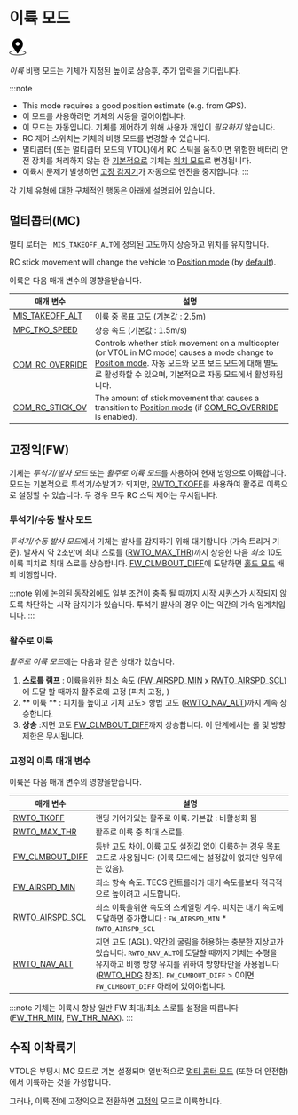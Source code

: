 # 이륙 모드

[<img src="../../assets/site/position_fixed.svg" title="위치 고정 요구(예, GPS)" width="30px" />](../getting_started/flight_modes.md#key_position_fixed)

*이륙* 비행 모드는 기체가 지정된 높이로 상승후, 추가 입력을 기다립니다.

:::note

* This mode requires a good position estimate (e.g. from GPS).
* 이 모드를 사용하려면 기체의 시동을 걸어야합니다.
* 이 모드는 자동입니다. 기체를 제어하기 위해 사용자 개입이 *필요하지* 않습니다.
* RC 제어 스위치는 기체의 비행 모드를 변경할 수 있습니다.
* 멀티콥터 (또는 멀티콥터 모드의 VTOL)에서 RC 스틱을 움직이면 위험한 배터리 안전 장치를 처리하지 않는 한 [기본적으로](#COM_RC_OVERRIDE) 기체는 [위치 모드](../flight_modes/position_mc.md)로 변경됩니다.
* 이륙시 문제가 발생하면 [고장 감지기](../config/safety.md#failure_detector)가 자동으로 엔진을 중지합니다.
:::

각 기체 유형에 대한 구체적인 행동은 아래에 설명되어 있습니다.

## 멀티콥터(MC)

멀티 로터는 ` MIS_TAKEOFF_ALT`에 정의된 고도까지 상승하고 위치를 유지합니다.

RC stick movement will change the vehicle to [Position mode](../flight_modes/position_mc.md) (by [default](#COM_RC_OVERRIDE)).

이륙은 다음 매개 변수의 영향을받습니다.

| 매개 변수                                                                                                   | 설명                                                                                                                                                                                                       |
| ------------------------------------------------------------------------------------------------------- | -------------------------------------------------------------------------------------------------------------------------------------------------------------------------------------------------------- |
| <span id="MIS_TAKEOFF_ALT"></span>[MIS_TAKEOFF_ALT](../advanced_config/parameter_reference.md#MIS_TAKEOFF_ALT) | 이륙 중 목표 고도 (기본값 : 2.5m)                                                                                                                                                                                  |
| <span id="MPC_TKO_SPEED"></span>[MPC_TKO_SPEED](../advanced_config/parameter_reference.md#MPC_TKO_SPEED)     | 상승 속도 (기본값 : 1.5m/s)                                                                                                                                                                                     |
| <span id="COM_RC_OVERRIDE"></span>[COM_RC_OVERRIDE](../advanced_config/parameter_reference.md#COM_RC_OVERRIDE) | Controls whether stick movement on a multicopter (or VTOL in MC mode) causes a mode change to [Position mode](../flight_modes/position_mc.md). 자동 모드와 오프 보드 모드에 대해 별도로 활성화할 수 있으며, 기본적으로 자동 모드에서 활성화됩니다. |
| <span id="COM_RC_STICK_OV"></span>[COM_RC_STICK_OV](../advanced_config/parameter_reference.md#COM_RC_STICK_OV) | The amount of stick movement that causes a transition to [Position mode](../flight_modes/position_mc.md) (if [COM_RC_OVERRIDE](#COM_RC_OVERRIDE) is enabled).                                          |

<span id="fixed_wing"></span>

## 고정익(FW)

기체는 *투석기/발사 모드* 또는 *활주로 이륙 모드*를 사용하여 현재 방향으로 이륙합니다. 모드는 기본적으로 투석기/수발기가 되지만, [ RWTO_TKOFF](#RWTO_TKOFF)를 사용하여 활주로 이륙으로 설정할 수 있습니다. 두 경우 모두 RC 스틱 제어는 무시됩니다.

<span id="hand_launch"></span>

### 투석기/수동 발사 모드

*투석기/수동 발사 모드*에서 기체는 발사를 감지하기 위해 대기합니다 (가속 트리거 기준). 발사시 약 2초만에 최대 스로틀 ([RWTO_MAX_THR](#RWTO_MAX_THR))까지 상승한 다음 *최소* 10도 이륙 피치로 최대 스로틀 상승합니다. [FW_CLMBOUT_DIFF](#FW_CLMBOUT_DIFF)에 도달하면 [홀드 모드](../flight_modes/hold.md) 배회 비행합니다.

:::note
위에 논의된 동작외에도 일부 조건이 충족 될 때까지 시작 시퀀스가 ​​시작되지 않도록 차단하는 시작 탐지기가 있습니다. 투석기 발사의 경우 이는 약간의 가속 임계치입니다.
:::

<span id="runway_launch"></span>

### 활주로 이륙

*활주로 이륙 모드*에는 다음과 같은 상태가 있습니다.

1. **스로틀 램프** : 이륙을위한 최소 속도 ([FW_AIRSPD_MIN](#FW_AIRSPD_MIN) x [RWTO_AIRSPD_SCL](#RWTO_AIRSPD_SCL))에 도달 할 때까지 활주로에 고정 (피치 고정, )
2. ** 이륙 ** : 피치를 높이고 기체 고도> 항법 고도 ([RWTO_NAV_ALT](#RWTO_NAV_ALT))까지 계속 상승합니다.
3. **상승** :지면 고도 [FW_CLMBOUT_DIFF](#FW_CLMBOUT_DIFF)까지 상승합니다. 이 단계에서는 롤 및 방향 제한은 무시됩니다.

### 고정익 이륙 매개 변수

이륙은 다음 매개 변수의 영향을받습니다.

| 매개 변수                                                                                                    | 설명                                                                                                                                                                                                                                                            |
| -------------------------------------------------------------------------------------------------------- | ------------------------------------------------------------------------------------------------------------------------------------------------------------------------------------------------------------------------------------------------------------- |
| <span id="RWTO_TKOFF"></span>[RWTO_TKOFF](../advanced_config/parameter_reference.md#RWTO_TKOFF)              | 랜딩 기어가있는 활주로 이륙. 기본값 : 비활성화 됨                                                                                                                                                                                                                                 |
| <span id="RWTO_MAX_THR"></span>[RWTO_MAX_THR](../advanced_config/parameter_reference.md#RWTO_MAX_THR)        | 활주로 이륙 중 최대 스로틀.                                                                                                                                                                                                                                              |
| <span id="FW_CLMBOUT_DIFF"></span>[FW_CLMBOUT_DIFF](../advanced_config/parameter_reference.md#FW_CLMBOUT_DIFF)  | 등반 고도 차이. 이륙 고도 설정값 없이 이륙하는 경우 목표 고도로 사용됩니다 (이륙 모드에는 설정값이 없지만 임무에는 있음).                                                                                                                                                                                       |
| <span id="FW_AIRSPD_MIN"></span>[FW_AIRSPD_MIN](../advanced_config/parameter_reference.md#FW_AIRSPD_MIN)     | 최소 항속 속도. TECS 컨트롤러가 대기 속도를보다 적극적으로 높이려고 시도합니다.                                                                                                                                                                                                               |
| <span id="RWTO_AIRSPD_SCL"></span>[RWTO_AIRSPD_SCL](../advanced_config/parameter_reference.md#RWTO_AIRSPD_SCL) | 최소 이륙을위한 속도의 스케일링 계수. 피치는 대기 속도에 도달하면 증가합니다 : `FW_AIRSPD_MIN` * `RWTO_AIRSPD_SCL`                                                                                                                                                                             |
| <span id="RWTO_NAV_ALT"></span>[RWTO_NAV_ALT](../advanced_config/parameter_reference.md#RWTO_NAV_ALT)       | 지면 고도 (AGL). 약간의 굴림을 허용하는 충분한 지상고가 있습니다. `RWTO_NAV_ALT`에 도달할 때까지 기체는 수평을 유지하고 비행 방향 유지를 위하여 방향타만을 사용됩니다 ([RWTO_HDG](../advanced_config/parameter_reference.md#RWTO_HDG) <span id="RWTO_HDG">참조</span>). `FW_CLMBOUT_DIFF` > 0이면 `FW_CLMBOUT_DIFF` 아래에 있어야합니다. |

:::note
기체는 이륙시 항상 일반 FW 최대/최소 스로틀 설정을 따릅니다 ([FW_THR_MIN](../advanced_config/parameter_reference.md#FW_THR_MIN), [FW_THR_MAX](../advanced_config/parameter_reference.md#FW_THR_MAX)).
:::

## 수직 이착륙기

VTOL은 부팅시 MC 모드로 기본 설정되며 일반적으로 [멀티 콥터 모드](#multi-copter-mc) (또한 더 안전함)에서 이륙하는 것을 가정합니다.

그러나, 이륙 전에 고정익으로 전환하면 [고정익](#fixed_wing) 모드로 이륙합니다.

<!-- this maps to AUTO_TAKEOFF in dev -->